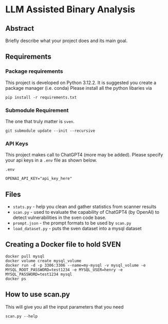 # LLM Assisted Binary Analysis


## Abstract
Briefly describe what your project does and its main goal.

## Requirements

### Package requirements
This project is developed on Python 3.12.2. 
It is suggested you create a package manager (i.e. conda)
Please install all the python libaries via
```
pip install -r requirements.txt
```

### Submodule Requirement
The one that truly matter is `sven`.
```
git submodule update --init --recursive 
```

### API Keys
This project makes call to ChatGPT4 (more may be added). Please specify your api keys in a `.env` file as shown below.

`.env`
```
OPENAI_API_KEY="api_key_here"
```

## Files
- `stats.py` - help you clean and gather statistics from scanner results
- `scan.py` - used to evaluate the capability of ChatGPT4 (by OpenAI) to detect vulnerabilities in the sven code base.
- `prompt.json` - the prompt formats to be used by `scan.py`
- `load_dataset.py` - puts the sven dataset into a mysql dataset

## Creating a Docker file to hold SVEN
```
docker pull mysql
docker volume create mysql_volume
docker run -d -p 3306:3306 --name=my-mysql -v mysql_volume -e MYSQL_ROOT_PASSWORD=test1234 -e MYSQL_USER=henry -e MYSQL_PASSWORD=test1234 mysql
docker ps
```


## How to use scan.py

This will give you all the input parameters that you need
```
scan.py --help
```



